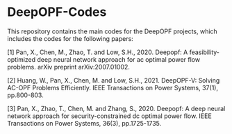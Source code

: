 # DeepOPF-Codes
This repository contains the main codes for the DeepOPF projects, which includes the codes for the following papers:

[1] Pan, X., Chen, M., Zhao, T. and Low, S.H., 2020. Deepopf: A feasibility-optimized deep neural network approach for ac optimal power flow problems. arXiv preprint arXiv:2007.01002.

[2] Huang, W., Pan, X., Chen, M. and Low, S.H., 2021. DeepOPF-V: Solving AC-OPF Problems Efficiently. IEEE Transactions on Power Systems, 37(1), pp.800-803.

[3] Pan, X., Zhao, T., Chen, M. and Zhang, S., 2020. Deepopf: A deep neural network approach for security-constrained dc optimal power flow. IEEE Transactions on Power Systems, 36(3), pp.1725-1735.

